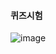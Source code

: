 #### 퀴즈시험
![image](https://github.com/qkrgudals1030/pen1/assets/50895124/815be825-9c05-4f5c-b90e-57a6087c16e4)
